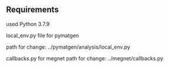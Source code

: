 ## Requirements
used Python 3.7.9


local_env.py file for pymatgen

path for change: ../pymatgen/analysis/local_env.py

callbacks.py for megnet
path for change: ../megnet/callbacks.py